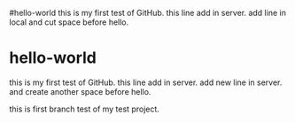 
#hello-world
this is my first test of GitHub.
this line add in server.
add line in local and cut space before hello.

#  hello-world
this is my first test of GitHub.
this line add in server.
add new line in server. and create another space before hello.

this is first branch test of my test project.
